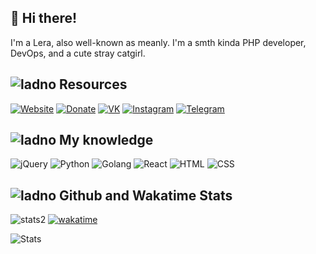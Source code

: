 ## 👋 Hi there!
I'm a Lera, also well-known as meanly. I'm a smth kinda PHP developer, DevOps, and a cute stray catgirl.


## ![ladno](https://rf0x3d.su/maybe_assets/computer_outline_28.svg) Resources
  [![Website](https://rf0x3d.su/maybe_assets/globe_outline_28.svg)](https://uwu.waw.pl)
  [![Donate](https://rf0x3d.su/maybe_assets/money_transfer_outline_28.svg)](https://uwu.waw.pl/)
  [![VK](https://rf0x3d.su/maybe_assets/logo_vk_outline_28.svg)](https://vk.com/m3anly)
  [![Instagram](https://rf0x3d.su/maybe_assets/story_outline_28.svg)](https://instagram.com/autofillatio)
  [![Telegram](https://rf0x3d.su/maybe_assets/location_outline_28.svg)](https://t.me/m3anly)

## ![ladno](https://rf0x3d.su/maybe_assets/airplay_outline_28.svg) My knowledge
![jQuery](https://rf0x3d.su/maybe_assets/nodejs.svg)
![Python](https://files.meanly.space/repo/gpg/python.svg)
![Golang](https://rf0x3d.su/maybe_assets/language-go.svg)
![React](https://rf0x3d.su/maybe_assets/react.svg)
![HTML](https://rf0x3d.su/maybe_assets/language-html5.svg)
![CSS](https://rf0x3d.su/maybe_assets/language-css3.svg)


## ![ladno](https://rf0x3d.su/maybe_assets/statistics_outline_28.svg) Github and Wakatime Stats
![stats2](https://komarev.com/ghpvc/?username=valeowioa&style=flat)
[![wakatime](https://wakatime.com/badge/user/faa17ad9-04c9-4a91-a24c-050d3b3ca159.svg)](https://wakatime.com/@faa17ad9-04c9-4a91-a24c-050d3b3ca159)

![Stats](https://github-readme-stats.vercel.app/api?username=valeowoia&show_icons=true)
